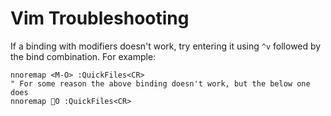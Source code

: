 # Vim Troubleshooting

If a binding with modifiers doesn't work, try entering it using `^v` followed by the bind combination. For example:

    nnoremap <M-O> :QuickFiles<CR>
    " For some reason the above binding doesn't work, but the below one does
    nnoremap O :QuickFiles<CR>
